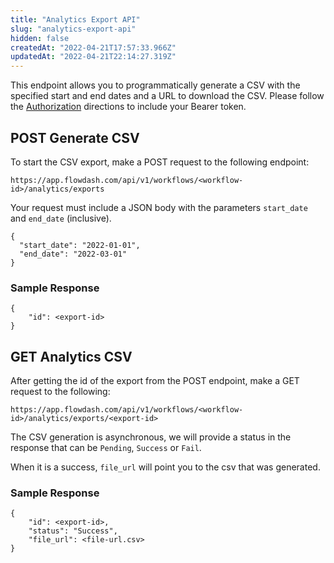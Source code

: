 ```yaml
---
title: "Analytics Export API"
slug: "analytics-export-api"
hidden: false
createdAt: "2022-04-21T17:57:33.966Z"
updatedAt: "2022-04-21T22:14:27.319Z"
---
```

This endpoint allows you to programmatically generate a CSV with the specified start and end dates and a URL to download the CSV. Please follow the [Authorization](doc:authorization) directions to include your Bearer token.

## POST Generate CSV
To start the CSV export, make a POST request to the following endpoint:
```
https://app.flowdash.com/api/v1/workflows/<workflow-id>/analytics/exports
```
Your request must include a JSON body with the parameters `start_date` and `end_date` (inclusive).
```
{ 
  "start_date": "2022-01-01", 
  "end_date": "2022-03-01" 
}
```
### Sample Response
```
{
    "id": <export-id>
}
```

## GET Analytics CSV
After getting the id of the export from the POST endpoint, make a GET request to the following:
```
https://app.flowdash.com/api/v1/workflows/<workflow-id>/analytics/exports/<export-id>
```

The CSV generation is asynchronous,  we will provide a status in the response that can be `Pending`, `Success` or `Fail`.

When it is a success, `file_url` will point you to the csv that was generated. 

### Sample Response
```
{
    "id": <export-id>,
    "status": "Success",
    "file_url": <file-url.csv>
}
```